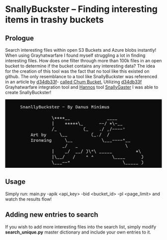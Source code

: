 # SnallyBuckster – Finding interesting items in trashy buckets

## Prologue

Search interesting files within open S3 Buckets and Azure blobs instantly!
When using Grayhatwarfare I found myself struggling a lot in finding interesting files. How does one filter through more than 100k files in an open bucket to determine if the bucket contains any interesting data?
The idea for the creation of this tool was the fact that no tool like this existed on github. The only resemblance to a tool like SnallyBuckster was referenced in an article by [d34db33f](https://github.com/d34db33f-1007)- [called Chum Bucket.](https://hackmag.com/coding/chum-bucket/)
Utilizing [d34db33f](https://github.com/d34db33f-1007) Grayhatwarfare integration tool and [Hannos](https://twitter.com/hanno) tool [SnallyGaster](https://github.com/hannob/snallygaster) I was able to create SnallyBuckster!

![](buckster.png)

## Usage

Simply run: main.py -apik <api_key> -bid <bucket_id> -pl <page_limit> and watch the results flow!

## Adding new entries to search

If you wish to add more interesting files into the search list, simply modify **search\_unique.py** master dictionary and include your own entries to it.
